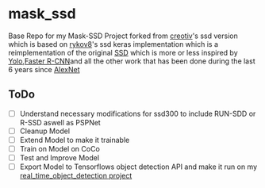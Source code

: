 # mask_ssd
Base Repo for my Mask-SSD Project forked from [creotiv](https://github.com/creotiv/keras-tools)'s ssd version which is based on [rykov8](https://github.com/rykov8/ssd_keras)'s ssd keras implementation which is a reimplementation of the original [SSD](https://github.com/weiliu89/caffe/tree/ssd) which is more or less inspired by [Yolo](https://github.com/pjreddie/darknet),[Faster R-CNN](https://github.com/rbgirshick/py-faster-rcnn)and all the other work that has been done during the last 6 years since [AlexNet](https://papers.nips.cc/paper/4824-imagenet-classification-with-deep-convolutional-neural-networks.pdf)

## ToDo
- [ ] Understand necessary modifications for ssd300 to include RUN-SDD or R-SSD aswell as PSPNet
- [ ] Cleanup Model
- [ ] Extend Model to make it trainable
- [ ] Train on Model on CoCo
- [ ] Test and Improve Model
- [ ] Export Model to Tensorflows object detection API and make it run on my [real_time_object_detection project](https://github.com/GustavZ/realtime_object_detection)
